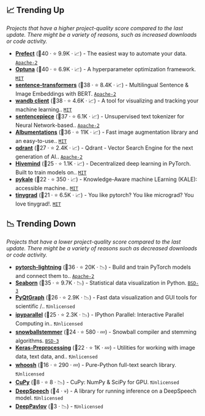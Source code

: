## 📈 Trending Up

_Projects that have a higher project-quality score compared to the last update. There might be a variety of reasons, such as increased downloads or code activity._

- <b><a href="https://github.com/PrefectHQ/prefect">Prefect</a></b> (🥇40 ·  ⭐ 9.9K · 📈) - The easiest way to automate your data. <code><a href="http://bit.ly/3nYMfla">Apache-2</a></code>
- <b><a href="https://github.com/optuna/optuna">Optuna</a></b> (🥇40 ·  ⭐ 6.9K · 📈) - A hyperparameter optimization framework. <code><a href="http://bit.ly/34MBwT8">MIT</a></code>
- <b><a href="https://github.com/UKPLab/sentence-transformers">sentence-transformers</a></b> (🥇38 ·  ⭐ 8.4K · 📈) - Multilingual Sentence & Image Embeddings with BERT. <code><a href="http://bit.ly/3nYMfla">Apache-2</a></code> <code><img src="https://git.io/JLy1Q" style="display:inline;" width="13" height="13"></code>
- <b><a href="https://github.com/wandb/wandb">wandb client</a></b> (🥇38 ·  ⭐ 4.6K · 📈) - A tool for visualizing and tracking your machine learning.. <code><a href="http://bit.ly/34MBwT8">MIT</a></code>
- <b><a href="https://github.com/google/sentencepiece">sentencepiece</a></b> (🥇37 ·  ⭐ 6.1K · 📈) - Unsupervised text tokenizer for Neural Network-based.. <code><a href="http://bit.ly/3nYMfla">Apache-2</a></code>
- <b><a href="https://github.com/albumentations-team/albumentations">Albumentations</a></b> (🥈36 ·  ⭐ 11K · 📈) - Fast image augmentation library and an easy-to-use.. <code><a href="http://bit.ly/34MBwT8">MIT</a></code> <code><img src="https://git.io/JLy1Q" style="display:inline;" width="13" height="13"></code>
- <b><a href="https://github.com/qdrant/qdrant">qdrant</a></b> (🥈27 ·  ⭐ 2.4K · 📈) - Qdrant - Vector Search Engine for the next generation of AI.. <code><a href="http://bit.ly/3nYMfla">Apache-2</a></code>
- <b><a href="https://github.com/learning-at-home/hivemind">Hivemind</a></b> (🥉25 ·  ⭐ 1.1K · 📈) - Decentralized deep learning in PyTorch. Built to train models on.. <code><a href="http://bit.ly/34MBwT8">MIT</a></code>
- <b><a href="https://github.com/pykale/pykale">pykale</a></b> (🥉22 ·  ⭐ 350 · 📈) - Knowledge-Aware machine LEarning (KALE): accessible machine.. <code><a href="http://bit.ly/34MBwT8">MIT</a></code> <code><img src="https://git.io/JLy1Q" style="display:inline;" width="13" height="13"></code>
- <b><a href="https://github.com/geohot/tinygrad">tinygrad</a></b> (🥉21 ·  ⭐ 6.5K · 📈) - You like pytorch? You like micrograd? You love tinygrad!. <code><a href="http://bit.ly/34MBwT8">MIT</a></code> <code><img src="https://git.io/JLy1Q" style="display:inline;" width="13" height="13"></code>

## 📉 Trending Down

_Projects that have a lower project-quality score compared to the last update. There might be a variety of reasons such as decreased downloads or code activity._

- <b><a href="https://github.com/Lightning-AI/lightning">pytorch-lightning</a></b> (🥈36 ·  ⭐ 20K · 📉) - Build and train PyTorch models and connect them to.. <code><a href="http://bit.ly/3nYMfla">Apache-2</a></code> <code><img src="https://git.io/JLy1Q" style="display:inline;" width="13" height="13"></code>
- <b><a href="https://github.com/mwaskom/seaborn">Seaborn</a></b> (🥈35 ·  ⭐ 9.7K · 📉) - Statistical data visualization in Python. <code><a href="http://bit.ly/3aKzpTv">BSD-3</a></code>
- <b><a href="https://github.com/pyqtgraph/pyqtgraph">PyQtGraph</a></b> (🥉26 ·  ⭐ 2.9K · 📉) - Fast data visualization and GUI tools for scientific /.. <code>❗Unlicensed</code>
- <b><a href="https://github.com/ipython/ipyparallel">ipyparallel</a></b> (🥉25 ·  ⭐ 2.3K · 📉) - IPython Parallel: Interactive Parallel Computing in.. <code>❗Unlicensed</code> <code><img src="https://git.io/JLy1E" style="display:inline;" width="13" height="13"></code>
- <b><a href="https://github.com/snowballstem/snowball">snowballstemmer</a></b> (🥉24 ·  ⭐ 580 · 💤) - Snowball compiler and stemming algorithms. <code><a href="http://bit.ly/3aKzpTv">BSD-3</a></code>
- <b><a href="https://github.com/keras-team/keras-preprocessing">Keras-Preprocessing</a></b> (🥉22 ·  ⭐ 1K · 💤) - Utilities for working with image data, text data, and.. <code>❗Unlicensed</code> <code><img src="https://git.io/JLy1A" style="display:inline;" width="13" height="13"></code>
- <b><a href="https://github.com/mchaput/whoosh">whoosh</a></b> (🥉16 ·  ⭐ 290 · 💤) - Pure-Python full-text search library. <code>❗Unlicensed</code>
- <b><a href="{}">CuPy</a></b> (🥉8 ·  ⭐ 8 · 📉) - CuPy: NumPy & SciPy for GPU. <code>❗Unlicensed</code>
- <b><a href="{}">DeepSpeech</a></b> (🥉4 · 💀) - A library for running inference on a DeepSpeech model. <code>❗Unlicensed</code> <code><img src="https://git.io/JLy1A" style="display:inline;" width="13" height="13"></code>
- <b><a href="{}">DeepPavlov</a></b> (🥉3 · 📉) -  <code>❗Unlicensed</code> <code><img src="https://git.io/JLy1A" style="display:inline;" width="13" height="13"></code>

